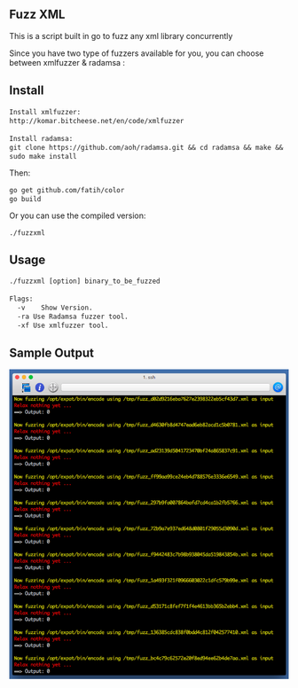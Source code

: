 ##  Fuzz XML
This is a script built in go to fuzz any xml library concurrently 

Since you have two type of fuzzers available for you, you can choose between xmlfuzzer & radamsa :

## Install
```
Install xmlfuzzer:
http://komar.bitcheese.net/en/code/xmlfuzzer

Install radamsa:
git clone https://github.com/aoh/radamsa.git && cd radamsa && make && sudo make install

```
Then:
```
go get github.com/fatih/color
go build
```
Or you can use the compiled version:
```
./fuzzxml
```


## Usage
```
./fuzzxml [option] binary_to_be_fuzzed

Flags:
  -v	Show Version.
  -ra Use Radamsa fuzzer tool.
  -xf Use xmlfuzzer tool.
```


## Sample Output
![alt tag](https://github.com/alaamub/fuzzxml/blob/master/sample.png?raw=true)
